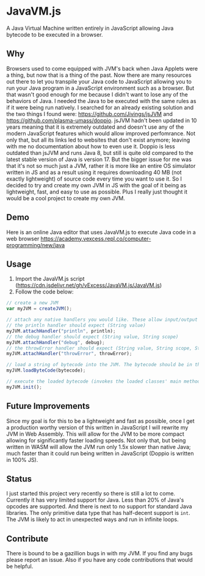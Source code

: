 # JavaVM.js
A Java Virtual Machine written entirely in JavaScript allowing Java bytecode to be executed in a browser.

## Why
Browsers used to come equipped with JVM's back when Java Applets were a thing, but now that is a thing of the past. Now there are many resources out there to let you transpile your Java code to JavaScript allowing you to run your Java program in a JavaScript environment such as a browser. But that wasn't good enough for me because I didn't want to lose any of the behaviors of Java. I needed the Java to be executed with the same rules as if it were being run natively. I searched for an already existing solution and the two things I found were: https://github.com/Jivings/jsJVM and https://github.com/plasma-umass/doppio. jsJVM hadn't been updated in 10 years meaning that it is extremely outdated and doesn't use any of the modern JavaScript features which would allow improved perfomrance. Not only that, but all its links led to websites that don't exist anymore; leaving with me no documentation about how to even use it. Doppio is less outdated than jsJVM and runs Java 8, but still is quite old compared to the latest stable version of Java is version 17. But the bigger issue for me was that it's not so much just a JVM, rather it is more like an entire OS simulator written in JS and as a result using it requires downloading 40 MB (not exactly lightweight) of source code every time you want to use it. So I decided to try and create my own JVM in JS with the goal of it being as lightweight, fast, and easy to use as possible. Plus I really just thought it would be a cool project to create my own JVM.

## Demo
Here is an online Java editor that uses JavaVM.js to execute Java code in a web browser
https://academy.vexcess.repl.co/computer-programming/new/java

## Usage
1) Import the JavaVM.js script (https://cdn.jsdelivr.net/gh/vExcess/JavaVM.js/JavaVM.js)
2) Follow the code below:
```javascript
// create a new JVM
var myJVM = createJVM();

// attach any native handlers you would like. These allow input/output from JavaScript
// the println handler should expect (String value)
myJVM.attachHandler("println", println);
// the debug handler should expect (String value, String scope)
myJVM.attachHandler("debug", debug);
// the throwError handler should expect (String value, String scope, String code)
myJVM.attachHandler("throwError", throwError);

// load a string of bytecode into the JVM. The bytecode should be in the format returned by calling `javap -c -p -v Example.class`
myJVM.loadByteCode(bytecode);

// execute the loaded bytecode (invokes the loaded classes' main method)
myJVM.init();
```

## Future Improvements
Since my goal is for this to be a lightweight and fast as possible, once I get a production worthy version of this written in JavaScript I will rewrite my JVM in Web Assembly. This will allow for the JVM to be more compact allowing for significantly faster loading speeds. Not only that, but being written in WASM will allow the JVM run only 1.5x slower than native Java; much faster than it could run being written in JavaScript (Doppio is written in 100% JS).

## Status
I just started this project very recently so there is still a lot to come.
Currently it has very limited support for Java. 
Less than 20% of Java's opcodes are supported.
And there is next to no support for standard Java libraries. The only primitive data type that has half-decent support is `int`. The JVM is likely to act in unexpected ways and run in infinite loops.

## Contribute
There is bound to be a gazillion bugs in with my JVM.
If you find any bugs please report an issue.
Also if you have any code contributions that would be helpful.
